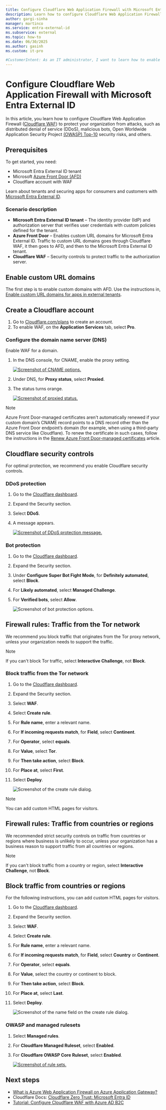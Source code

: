 ```yaml
---
title: Configure Cloudflare Web Application Firewall with Microsoft Entra External ID
description: Learn how to configure Cloudflare Web Application Firewall (WAF) to protect against attacks.
author: gargi-sinha
manager: martinco
ms.service: entra-external-id
ms.subservice: external
ms.topic: how-to
ms.date: 06/30/2025
ms.author: gasinh
ms.custom: it-pro

#CustomerIntent: As an IT administrator, I want to learn how to enable the Cloudflare Web Application Firewall (WAF) service for a Microsoft Entra External ID tenant with a Cloudflare WAF so that I can protect web applications from common exploits and vulnerabilities.
---
```

# Configure Cloudflare Web Application Firewall with Microsoft Entra External ID

In this article, you learn how to configure Cloudflare Web Application Firewall ([Cloudflare WAF](https://www.cloudflare.com/application-services/products/waf/)) to protect your organization from attacks, such as distributed denial of service (DDoS), malicious bots, Open Worldwide Application Security Project [(OWASP) Top-10](https://owasp.org/www-project-top-ten/) security risks, and others. 

## Prerequisites

To get started, you need:

* Microsoft Entra External ID tenant
* Microsoft [Azure Front Door (AFD)](/azure/frontdoor/front-door-overview)
* Cloudflare account with WAF

Learn about tenants and securing apps for consumers and customers with [Microsoft Entra External ID](../external-identities-overview.md).

### Scenario description

* **Microsoft Entra External ID tenant** – The identity provider (IdP) and authorization server that verifies user credentials with custom policies defined for the tenant. 
* **Azure Front Door** – Enables custom URL domains for Microsoft Entra External ID. Traffic to custom URL domains goes through Cloudflare WAF, it then goes to AFD, and then to the Microsoft Entra External ID tenant. 
* **Cloudflare WAF** – Security controls to protect traffic to the authorization server. 

## Enable custom URL domains

The first step is to enable custom domains with AFD. Use the instructions in, [Enable custom URL domains for apps in external tenants](../customers/how-to-custom-url-domain.md). 

## Create a Cloudflare account

1. Go to [Cloudflare.com/plans](https://www.cloudflare.com/plans/) to create an account. 
2. To enable WAF, on the **Application Services** tab, select **Pro**. 

### Configure the domain name server (DNS)

Enable WAF for a domain.

1. In the DNS console, for CNAME, enable the proxy setting.

   [![Screenshot of CNAME options.](media/tutorial-configure-cloudflare-integration/proxy-settings.png)](media/tutorial-configure-cloudflare-integration/proxy-settings-expanded.png#lightbox)

2. Under DNS, for **Proxy status**, select **Proxied**.
3. The status turns orange.

   [![Screenshot of proxied status.](media/tutorial-configure-cloudflare-integration/proxied-status.png)](media/tutorial-configure-cloudflare-integration/proxied-status-expanded.png#lightbox)

> [!NOTE]
> Azure Front Door-managed certificates aren't automatically renewed if your custom domain’s CNAME record points to a DNS record other than the Azure Front Door endpoint’s domain (for example, when using a third-party DNS service like Cloudflare). To renew the certificate in such cases, follow the instructions in the [Renew Azure Front Door-managed certificates](/azure/frontdoor/domain#renew-azure-front-door-managed-certificates) article.

## Cloudflare security controls

For optimal protection, we recommend you enable Cloudflare security controls. 

### DDoS protection

1. Go to the [Cloudflare dashboard](https://developers.cloudflare.com/workers/get-started/dashboard/).
2. Expand the Security section.
3. Select **DDoS**.
4. A message appears. 

    [![Screenshot of DDoS protection message.](media/tutorial-configure-cloudflare-integration/ddos-message.png)](media/tutorial-configure-cloudflare-integration/ddos-message-expanded.png#lightbox)

### Bot protection

1. Go to the [Cloudflare dashboard](https://developers.cloudflare.com/workers/get-started/dashboard/).
2. Expand the Security section.
3. Under **Configure Super Bot Fight Mode**, for **Definitely automated**, select **Block**.
4. For **Likely automated**, select **Managed Challenge**.
5. For **Verified bots**, select **Allow**.

   ![Screenshot of bot protection options.](media/tutorial-configure-cloudflare-integration/bot-protection.png)

## Firewall rules: Traffic from the Tor network

We recommend you block traffic that originates from the Tor proxy network, unless your organization needs to support the traffic. 

   > [!NOTE]
   > If you can't block Tor traffic, select **Interactive Challenge**, not **Block**.

### Block traffic from the Tor network

1. Go to the [Cloudflare dashboard](https://developers.cloudflare.com/workers/get-started/dashboard/). 
2. Expand the Security section.
3. Select **WAF**.
4. Select **Create rule**.
5. For **Rule name**, enter a relevant name.
6. For **If incoming requests match**, for **Field**, select **Continent**.
7. For **Operator**, select **equals**.
8. For **Value**, select **Tor**.
9. For **Then take action**, select **Block**.
10. For **Place at**, select **First**.
11. Select **Deploy**.

    ![Screenshot of the create rule dialog.](media/tutorial-configure-cloudflare-integration/create-rule.png)

   > [!NOTE]
   > You can add custom HTML pages for visitors.

## Firewall rules: Traffic from countries or regions

We recommended strict security controls on traffic from countries or regions where business is unlikely to occur, unless your organization has a business reason to support traffic from all countries or regions.  

   > [!NOTE]
   > If you can't block traffic from a country or region, select **Interactive Challenge**, not **Block**.

## Block traffic from countries or regions

For the following instructions, you can add custom HTML pages for visitors. 

1. Go to the [Cloudflare dashboard](https://developers.cloudflare.com/workers/get-started/dashboard/). 
1. Expand the Security section.
1. Select **WAF**.
1. Select **Create rule**.
1. For **Rule name**, enter a relevant name.
1. For **If incoming requests match**, for **Field**, select **Country** or **Continent**.
1. For **Operator**, select **equals**.
1. For **Value**, select the country or continent to block.
1. For **Then take action**, select **Block**.
1. For **Place at**, select **Last**.
1. Select **Deploy**.

   ![Screenshot of the name field on the create rule dialog.](media/tutorial-configure-cloudflare-integration/create-rule-name.png)

### OWASP and managed rulesets

1. Select **Managed rules**.
2. For **Cloudflare Managed Ruleset**, select **Enabled**.
3. For **Cloudflare OWASP Core Ruleset**, select **Enabled**.

   [![Screenshot of rule sets.](media/tutorial-configure-cloudflare-integration/rulesets.png)](media/tutorial-configure-cloudflare-integration/ruleset-expanded.png#lightbox)

## Next steps

* [What is Azure Web Application Firewall on Azure Application Gateway?](/azure/web-application-firewall/ag/ag-overview)
* Cloudflare Docs: [Cloudflare Zero Trust: Microsoft Entra ID](https://developers.cloudflare.com/cloudflare-one/identity/idp-integration/entra-id/)
* [Tutorial: Configure Cloudflare WAF with Azure AD B2C](/azure/active-directory-b2c/partner-cloudflare)
   



   
